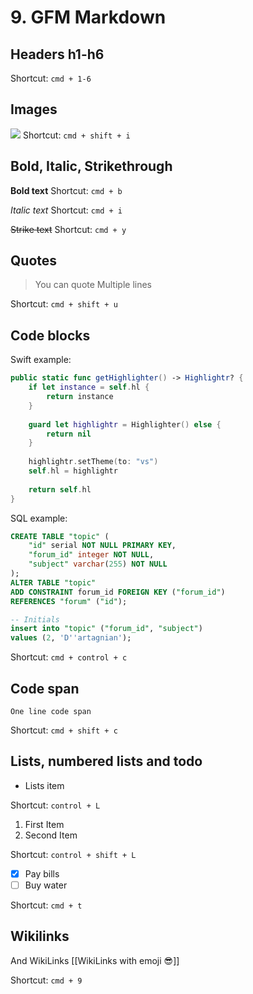# 9. GFM Markdown

## Headers h1-h6

Shortcut: `cmd + 1-6`

## Images

![](assets/128.png)
Shortcut: `cmd + shift + i`

## Bold, Italic, Strikethrough

**Bold text**
Shortcut: `cmd + b`

_Italic text_
Shortcut: `cmd + i`

~~Strike text~~
Shortcut: `cmd + y`

## Quotes 

> You can quote
> Multiple lines

Shortcut: `cmd + shift + u`

## Code blocks

Swift example:

```swift
public static func getHighlighter() -> Highlightr? {
    if let instance = self.hl {
        return instance
    }
    
    guard let highlightr = Highlighter() else {
        return nil
    }
    
    highlightr.setTheme(to: "vs")
    self.hl = highlightr
    
    return self.hl
}
```

SQL example: 

```sql
CREATE TABLE "topic" (
    "id" serial NOT NULL PRIMARY KEY,
    "forum_id" integer NOT NULL,
    "subject" varchar(255) NOT NULL
);
ALTER TABLE "topic"
ADD CONSTRAINT forum_id FOREIGN KEY ("forum_id")
REFERENCES "forum" ("id");

-- Initials
insert into "topic" ("forum_id", "subject")
values (2, 'D''artagnian');
```

Shortcut: `cmd + control + c`

## Code span

`One line code span`

Shortcut: `cmd + shift + c`

## Lists, numbered lists and todo

- Lists item

Shortcut: `control + L`

1. First Item
2. Second Item

Shortcut: `control + shift + L`

- [x] Pay bills
- [ ] Buy water

Shortcut: `cmd + t`

## Wikilinks

And WikiLinks [[WikiLinks with emoji 😎]]

Shortcut: `cmd + 9`